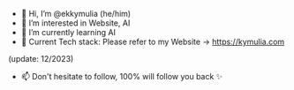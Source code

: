 - 👋 Hi, I’m @ekkymulia (he/him)
- 👀 I’m interested in Website, AI
- 🌱 I’m currently learning AI
- 📃 Current Tech stack: Please refer to my Website -> https://kymulia.com

(update: 12/2023)
        
- 📫 Don't hesitate to follow, 100% will follow you back ✨

<!---
ekkymulia/ekkymulia is a ✨ special ✨ repository because its `README.md` (this file) appears on your GitHub profile.
You can click the Preview link to take a look at your changes.
--->
